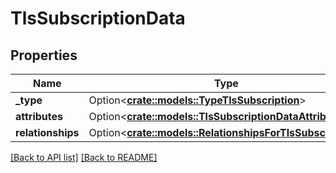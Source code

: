 # TlsSubscriptionData

## Properties

Name | Type | Description | Notes
------------ | ------------- | ------------- | -------------
**_type** | Option<[**crate::models::TypeTlsSubscription**](TypeTlsSubscription.md)> |  | 
**attributes** | Option<[**crate::models::TlsSubscriptionDataAttributes**](TlsSubscriptionDataAttributes.md)> |  | 
**relationships** | Option<[**crate::models::RelationshipsForTlsSubscription**](RelationshipsForTlsSubscription.md)> |  | 

[[Back to API list]](../README.md#documentation-for-api-endpoints) [[Back to README]](../README.md)


